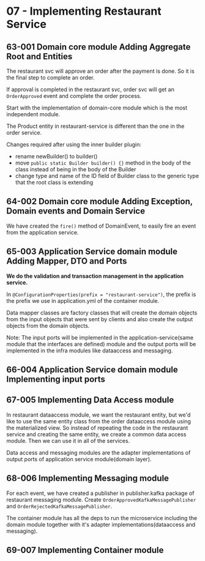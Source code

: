 # 07 - Implementing Restaurant Service

## 63-001 Domain core module Adding Aggregate Root and Entities
The restaurant svc will approve an order after the payment is done. So it is the final step to complete an order.

If approval is completed in the restaurant svc, order svc will get an `OrderApproved` event and complete the order process.

Start with the implementation of domain-core module which is the most independent module.

The Product entity in restaurant-service is different than the one in the order service.

Changes required after using the inner builder plugin:
- rename newBuilder() to builder()
- move `public static Builder builder() {}` method in the body of the class instead of being in the body of the Builder
- change type and name of the ID field of Builder class to the generic type that the root class is extending

## 64-002 Domain core module Adding Exception, Domain events and Domain Service
We have created the `fire()` method of DomainEvent, to easily fire an event from the application service.

## 65-003 Application Service domain module Adding Mapper, DTO and Ports
**We do the validation and transaction management in the application service.**

In `@ConfigurationProperties(prefix = "restaurant-service")`, the prefix is the prefix we use in application.yml of the container module.

Data mapper classes are factory classes that will create the domain objects from the input objects that were sent by clients and also
create the output objects from the domain objects.

Note: The input ports will be implemented in the application-service(same module that the interfaces are defined) module and the
output ports will be implemented in the infra modules like dataaccess and messaging. 

## 66-004 Application Service domain module Implementing input ports

## 67-005 Implementing Data Access module
In restaurant dataaccess module, we want the restaurant entity, but we'd like to use the same entity class from the
order dataaccess module using the materialized view. So instead of repeating the code in the restaurant service and creating the
same entity, we create a common data access module. Then we can use it in all of the services.

Data access and messaging modules are the adapter implementations of output ports of application service module(domain layer).

## 68-006 Implementing Messaging module
For each event, we have created a publisher in publisher.kafka package of restaurant messaging module.
Create `OrderApprovedKafkaMessagePublisher` and `OrderRejectedKafkaMessagePublisher`.

The container module has all the deps to run the microservice including the domain module together with it's 
adapter implementations(dataaccess and messaging).

## 69-007 Implementing Container module

